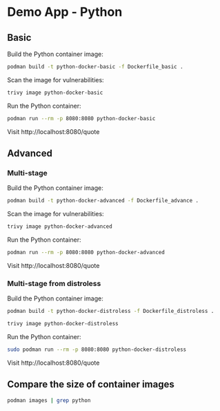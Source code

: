 # Demo App - Python

## Basic

Build the Python container image:

```bash
podman build -t python-docker-basic -f Dockerfile_basic .
```

Scan the image for vulnerabilities:

```bash
trivy image python-docker-basic
```

Run the Python container:

```bash
podman run --rm -p 8080:8080 python-docker-basic
```

Visit http://localhost:8080/quote

## Advanced

### Multi-stage

Build the Python container image:

```bash
podman build -t python-docker-advanced -f Dockerfile_advance .
```

Scan the image for vulnerabilities:

```bash
trivy image python-docker-advanced
```

Run the Python container:

```bash
podman run --rm -p 8080:8080 python-docker-advanced
```

Visit http://localhost:8080/quote

### Multi-stage from distroless

Build the Python container image:

```bash
podman build -t python-docker-distroless -f Dockerfile_distroless .
```

```bash
trivy image python-docker-distroless
```

Run the Python container:

```bash
sudo podman run --rm -p 8080:8080 python-docker-distroless
```

Visit http://localhost:8080/quote

## Compare the size of container images

```bash
podman images | grep python
```
